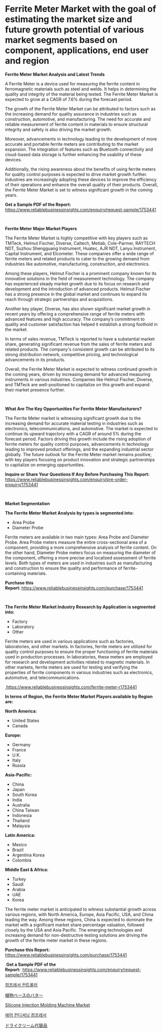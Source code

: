 <p><h1>Ferrite Meter Market with the goal of estimating the market size and future growth potential of various market segments based on component, applications, end user and region</h1></p><p><strong>Ferrite Meter Market Analysis and Latest Trends</strong></p>
<p><p>A Ferrite Meter is a device used for measuring the ferrite content in ferromagnetic materials such as steel and welds. It helps in determining the quality and integrity of the material being tested. The Ferrite Meter Market is expected to grow at a CAGR of 7.6% during the forecast period.</p><p>The growth of the Ferrite Meter Market can be attributed to factors such as the increasing demand for quality assurance in industries such as construction, automotive, and manufacturing. The need for accurate and reliable measurement of ferrite content in materials to ensure structural integrity and safety is also driving the market growth.</p><p>Moreover, advancements in technology leading to the development of more accurate and portable ferrite meters are contributing to the market expansion. The integration of features such as Bluetooth connectivity and cloud-based data storage is further enhancing the usability of these devices.</p><p>Additionally, the rising awareness about the benefits of using ferrite meters for quality control purposes is expected to drive market growth further. Industries are increasingly adopting these devices to improve the efficiency of their operations and enhance the overall quality of their products. Overall, the Ferrite Meter Market is set to witness significant growth in the coming years.</p></p>
<p><strong>Get a Sample PDF of the Report:&nbsp;</strong> <a href="https://www.reliablebusinessinsights.com/enquiry/request-sample/1753441">https://www.reliablebusinessinsights.com/enquiry/request-sample/1753441</a></p>
<p>&nbsp;</p>
<p><strong>Ferrite Meter Major Market Players</strong></p>
<p><p>The Ferrite Meter Market is highly competitive with key players such as TMTeck, Helmut Fischer, Diverse, Caltech, Metlab, Cole-Parmer, RAYTECH NDT, Suzhou Shengguang Instrument, Huatec, AJR NDT, Lanyu Instrument, Capital Instrument, and Elcometer. These companies offer a wide range of ferrite meters and related products to cater to the growing demand from industries like automotive, manufacturing, construction, and electronics.</p><p>Among these players, Helmut Fischer is a prominent company known for its innovative solutions in the field of measurement technology. The company has experienced steady market growth due to its focus on research and development and the introduction of advanced products. Helmut Fischer has a strong presence in the global market and continues to expand its reach through strategic partnerships and acquisitions.</p><p>Another key player, Diverse, has also shown significant market growth in recent years by offering a comprehensive range of ferrite meters with advanced features and high accuracy. The company’s commitment to quality and customer satisfaction has helped it establish a strong foothold in the market.</p><p>In terms of sales revenue, TMTeck is reported to have a substantial market share, generating significant revenue from the sales of ferrite meters and related products. The company's consistent growth can be attributed to its strong distribution network, competitive pricing, and technological advancements in its products.</p><p>Overall, the Ferrite Meter Market is expected to witness continued growth in the coming years, driven by increasing demand for advanced measuring instruments in various industries. Companies like Helmut Fischer, Diverse, and TMTeck are well-positioned to capitalize on this growth and expand their market presence further.</p></p>
<p>&nbsp;</p>
<p><strong>What Are The Key Opportunities For Ferrite Meter Manufacturers?</strong></p>
<p><p>The Ferrite Meter market is witnessing significant growth due to the increasing demand for accurate material testing in industries such as electronics, telecommunications, and automotive. The market is expected to continue its upward trajectory with a CAGR of around 5% during the forecast period. Factors driving this growth include the rising adoption of ferrite meters for quality control purposes, advancements in technology leading to improved product offerings, and the expanding industrial sector globally. The future outlook for the Ferrite Meter market remains positive, with key players focusing on product innovation and strategic partnerships to capitalize on emerging opportunities.</p></p>
<p><strong>Inquire or Share Your Questions If Any Before Purchasing This Report:</strong> <a href="https://www.reliablebusinessinsights.com/enquiry/pre-order-enquiry/1753441">https://www.reliablebusinessinsights.com/enquiry/pre-order-enquiry/1753441</a></p>
<p>&nbsp;</p>
<p><strong>Market Segmentation</strong></p>
<p><strong>The Ferrite Meter Market Analysis by types is segmented into:</strong></p>
<p><ul><li>Area Probe</li><li>Diameter Probe</li></ul></p>
<p><p>Ferrite meters are available in two main types: Area Probe and Diameter Probe. Area Probe meters measure the entire cross-sectional area of a component, providing a more comprehensive analysis of ferrite content. On the other hand, Diameter Probe meters focus on measuring the diameter of the component, offering a more precise and localized assessment of ferrite levels. Both types of meters are used in industries such as manufacturing and construction to ensure the quality and performance of ferrite-containing materials.</p></p>
<p><strong>Purchase this Report:&nbsp;</strong><a href="https://www.reliablebusinessinsights.com/purchase/1753441">https://www.reliablebusinessinsights.com/purchase/1753441</a></p>
<p>&nbsp;</p>
<p><strong>The Ferrite Meter Market Industry Research by Application is segmented into:</strong></p>
<p><ul><li>Factory</li><li>Laboratory</li><li>Other</li></ul></p>
<p><p>Ferrite meters are used in various applications such as factories, laboratories, and other markets. In factories, ferrite meters are utilized for quality control purposes to ensure the proper functioning of ferrite materials used in production processes. In laboratories, these meters are employed for research and development activities related to magnetic materials. In other markets, ferrite meters are used for testing and verifying the properties of ferrite components in various industries such as electronics, automotive, and telecommunications.</p></p>
<p><a href="https://www.reliablebusinessinsights.com/ferrite-meter-r1753441">&nbsp;https://www.reliablebusinessinsights.com/ferrite-meter-r1753441</a></p>
<p><strong>In terms of Region, the Ferrite Meter Market Players available by Region are:</strong></p>
<p>
    <p> <strong> North America: </strong>
        <ul>
            <li>United States</li>
            <li>Canada</li>
        </ul>
        </p> 
    <p> <strong> Europe: </strong>
        <ul>
            <li>Germany</li>
            <li>France</li>
            <li>U.K.</li>
            <li>Italy</li>
            <li>Russia</li>
        </ul>
        </p> 
    <p> <strong> Asia-Pacific: </strong>
        <ul>
            <li>China</li>
            <li>Japan</li>
            <li>South Korea</li>
            <li>India</li>
            <li>Australia</li>
            <li>China Taiwan</li>
            <li>Indonesia</li>
            <li>Thailand</li>
            <li>Malaysia</li>
        </ul>
        </p> 
    <p> <strong> Latin America: </strong>
        <ul>
            <li>Mexico</li>
            <li>Brazil</li>
            <li>Argentina Korea</li>
            <li>Colombia</li>
        </ul>
        </p> 
    <p> <strong> Middle East & Africa: </strong>
        <ul>
            <li>Turkey</li>
            <li>Saudi</li>
            <li>Arabia</li>
            <li>UAE</li>
            <li>Korea</li>
        </ul>
    </p>
    </p>
<p><p>The ferrite meter market is anticipated to witness substantial growth across various regions, with North America, Europe, Asia Pacific, USA, and China leading the way. Among these regions, China is expected to dominate the market with a significant market share percentage valuation, followed closely by the USA and Asia Pacific. The emerging technologies and increasing demand for non-destructive testing solutions are driving the growth of the ferrite meter market in these regions.</p></p>
<p><strong>Purchase this Report: </strong><a href="https://www.reliablebusinessinsights.com/purchase/1753441">https://www.reliablebusinessinsights.com/purchase/1753441</a></p>
<p>&nbsp;<strong>Get a Sample PDF of the Report:&nbsp;&nbsp;</strong><a href="https://www.reliablebusinessinsights.com/enquiry/request-sample/1753441">https://www.reliablebusinessinsights.com/enquiry/request-sample/1753441</a></p>
<p><strong></strong></p>
<p><p><a href="https://github.com/vskv4779xr1/Market-Research-Report-List-2/blob/main/8098403166097.md">컴프레서 컨트롤러</a></p><p><a href="https://github.com/reliezer65/Market-Research-Report-List-2/blob/main/3691236155446.md">植物ベースのバター</a></p><p><a href="https://github.com/Hunterico88/Market-Research-Report-List-1/blob/main/silicone-injection-molding-machine-market.md">Silicone Injection Molding Machine Market</a></p><p><a href="https://github.com/xvz497517413/Market-Research-Report-List-2/blob/main/2177721166096.md">에어 컨디셔닝 컴프레서</a></p><p><a href="https://github.com/tanyaali3/Market-Research-Report-List-1/blob/main/2149498155447.md">ドライクリーム代替品</a></p></p>